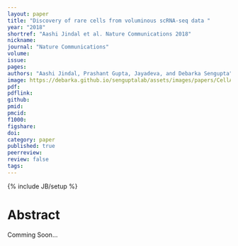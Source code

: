 ```yaml
---
layout: paper
title: "Discovery of rare cells from voluminous scRNA-seq data "
year: "2018"
shortref: "Aashi Jindal et al. Nature Communications 2018"
nickname:
journal: "Nature Communications"
volume:
issue:
pages:
authors: "Aashi Jindal, Prashant Gupta, Jayadeva, and Debarka Sengupta"
image: https://debarka.github.io/senguptalab/assets/images/papers/CellAtlasSearch.png
pdf:
pdflink: 
github:
pmid:  
pmcid:
f1000:
figshare:
doi: 
category: paper
published: true
peerreview:
review: false
tags:
---
```

{% include JB/setup %}


# Abstract

Comming Soon...

